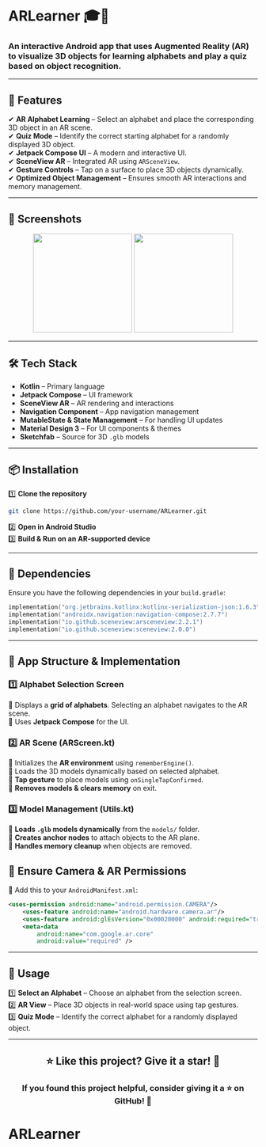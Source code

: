 # **ARLearner** 🎓📱

### **An interactive Android app that uses Augmented Reality (AR) to visualize 3D objects for learning alphabets and play a quiz based on object recognition.**

---

## **🚀 Features**
✔ **AR Alphabet Learning** – Select an alphabet and place the corresponding 3D object in an AR scene.<br>
✔ **Quiz Mode** – Identify the correct starting alphabet for a randomly displayed 3D object.<br>
✔ **Jetpack Compose UI** – A modern and interactive UI.<br>
✔ **SceneView AR** – Integrated AR using `ARSceneView`.<br>
✔ **Gesture Controls** – Tap on a surface to place 3D objects dynamically.<br>
✔ **Optimized Object Management** – Ensures smooth AR interactions and memory management.<br>

---

## **📸 Screenshots**
<p align="center">
  <img src="Screenshot_1.png" width="200"> 
  <img src="Screenshot_2.png" width="200"> 
</p>

---

## **🛠 Tech Stack**
- **Kotlin** – Primary language<br>
- **Jetpack Compose** – UI framework<br>
- **SceneView AR** – AR rendering and interactions<br>
- **Navigation Component** – App navigation management<br>
- **MutableState & State Management** – For handling UI updates<br>
- **Material Design 3** – For UI components & themes<br>
- **Sketchfab** – Source for 3D `.glb` models<br>

---

## **📦 Installation**

1️⃣ **Clone the repository**<br>
```bash
git clone https://github.com/your-username/ARLearner.git
```
2️⃣ **Open in Android Studio**<br>
3️⃣ **Build & Run on an AR-supported device**<br>

---

## **🔧 Dependencies**
Ensure you have the following dependencies in your `build.gradle`:
```kotlin
implementation("org.jetbrains.kotlinx:kotlinx-serialization-json:1.6.3")
implementation("androidx.navigation:navigation-compose:2.7.7")
implementation("io.github.sceneview:arsceneview:2.2.1")
implementation("io.github.sceneview:sceneview:2.0.0")
```

---

## **📄 App Structure & Implementation**
### **1️⃣ Alphabet Selection Screen**
📌 Displays a **grid of alphabets**. Selecting an alphabet navigates to the AR scene.<br>
📌 Uses **Jetpack Compose** for the UI.<br>

### **2️⃣ AR Scene (ARScreen.kt)**
📌 Initializes the **AR environment** using `rememberEngine()`.<br>
📌 Loads the 3D models dynamically based on selected alphabet.<br>
📌 **Tap gesture** to place models using `onSingleTapConfirmed`.<br>
📌 **Removes models & clears memory** on exit.<br>

### **3️⃣ Model Management (Utils.kt)**
📌 **Loads `.glb` models dynamically** from the `models/` folder.<br>
📌 **Creates anchor nodes** to attach objects to the AR plane.<br>
📌 **Handles memory cleanup** when objects are removed.<br>


## **📄 Ensure Camera & AR Permissions**
📌 Add this to your `AndroidManifest.xml`:<br>
```xml
<uses-permission android:name="android.permission.CAMERA"/>
    <uses-feature android:name="android.hardware.camera.ar"/>
    <uses-feature android:glEsVersion="0x00020000" android:required="true"/>
    <meta-data
        android:name="com.google.ar.core"
        android:value="required" />
```

---

## **🎯 Usage**
1️⃣ **Select an Alphabet** – Choose an alphabet from the selection screen.<br>
2️⃣ **AR View** – Place 3D objects in real-world space using tap gestures.<br>
3️⃣ **Quiz Mode** – Identify the correct alphabet for a randomly displayed object.<br>

---

<h2 align="center">⭐ Like this project? Give it a star! 🌟</h2>
<h3 align="center">If you found this project helpful, consider giving it a ⭐ on GitHub! 🚀</h3>

# ARLearner
